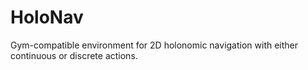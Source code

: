 # HoloNav

Gym-compatible environment for 2D holonomic navigation with either continuous or discrete actions. 
